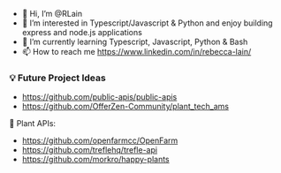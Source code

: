 - 👋 Hi, I’m @RLain
- 👀 I’m interested in Typescript/Javascript & Python and enjoy building express and node.js applications
- 🌱 I’m currently learning Typescript, Javascript, Python & Bash
- 📫 How to reach me https://www.linkedin.com/in/rebecca-lain/

<!---
RLain/RLain is a ✨ special ✨ repository because its `README.md` (this file) appears on your GitHub profile.
You can click the Preview link to take a look at your changes.
--->

### 💡 Future Project Ideas
- https://github.com/public-apis/public-apis
- https://github.com/OfferZen-Community/plant_tech_ams

🌱 Plant APIs:
- https://github.com/openfarmcc/OpenFarm
- https://github.com/treflehq/trefle-api
- https://github.com/morkro/happy-plants
